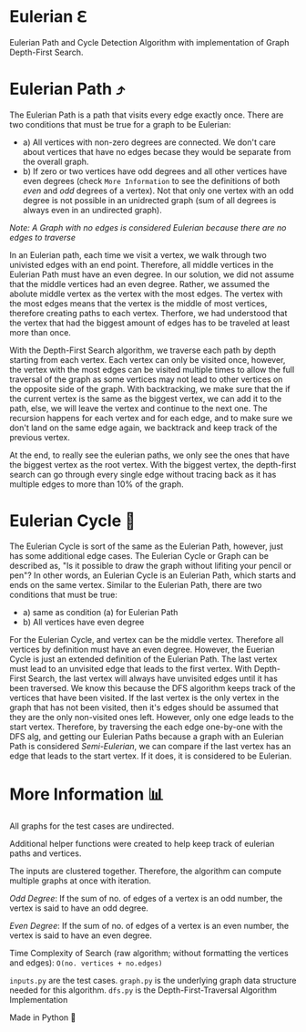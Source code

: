 # Eulerian ℇ

Eulerian Path and Cycle Detection Algorithm with implementation of Graph Depth-First Search.

# Eulerian Path ⤴️
The Eulerian Path is a path that visits every edge exactly once. There are two conditions that must be true for a graph to be Eulerian:
  - a) All vertices with non-zero degrees are connected. We don't care about vertices that have no edges becase they would be separate from the overall graph.
 -  b) If zero or two vertices have odd degrees and all other vertices have even degrees (check `More Information` to see the definitions of both *even* and *odd* degrees of a vertex). Not that only one vertex with an odd degree is not possible in an unidrected graph (sum of all degrees is always even in an undirected graph).
 
*Note: A Graph with no edges is considered Eulerian because there are no edges to traverse*

In an Eulerian path, each time we visit a vertex, we walk through two univisted edges with an end point. Therefore, all middle vertices in the Eulerian Path must have an even degree. In our solution, we did not assume that the middle vertices had an even degree. Rather, we assumed the abolute middle vertex as the vertex with the most edges. The vertex with the most edges means that the vertex is the middle of most vertices, therefore creating paths to each vertex. Therfore, we had understood that the vertex that had the biggest amount of edges has to be traveled at least more than once. 

With the Depth-First Search algorithm, we traverse each path by depth starting from each vertex. Each vertex can only be visited once, however, the vertex with the most edges can be visited multiple times to allow the full traversal of the graph as some vertices may not lead to other vertices on the opposite side of the graph. With backtracking, we make sure that the if the current vertex is the same as the biggest vertex, we can add it to the path, else, we will leave the vertex and continue to the next one. The recursion happens for each vertex and for each edge, and to make sure we don't land on the same edge again, we backtrack and keep track of the previous vertex. 

At the end, to really see the eulerian paths, we only see the ones that have the biggest vertex as the root vertex. With the biggest vertex, the depth-first search can go through every single edge without tracing back as it has multiple edges to more than 10% of the graph. 

# Eulerian Cycle 🔄

The Eulerian Cycle is sort of the same as the Eulerian Path, however, just has some additional edge cases. The Eulerian Cycle or Graph can be described as, "Is it possible to draw the graph without lifiting your pencil or pen"? In other words, an Eulerian Cycle is an Eulerian Path, which starts and ends on the same vertex. Similar to the Eulerian Path, there are two conditions that must be true:
 - a) same as condition (a) for Eulerian Path 
 - b) All vertices have even degree

For the Eulerian Cycle, and vertex can be the middle vertex. Therefore all vertices by definition must have an even degree. However, the Euerian Cycle is just an extended definition of the Eulerian Path. The last vertex must lead to an unvisited edge that leads to the first vertex. With Depth-First Search, the last vertex will always have unvisited edges until it has been traversed. We know this because the DFS algorithm keeps track of the vertices that have been visited. If the last vertex is the only vertex in the graph that has not been visited, then it's edges should be assumed that they are the only non-visited ones left. However, only one edge leads to the start vertex. Therefore, by traversing the each edge one-by-one with the DFS alg, and getting our Eulerian Paths because a graph with an Eulerian Path is considered *Semi-Eulerian*, we can compare if the last vertex has an edge that leads to the start vertex. If it does, it is considered to be Eulerian.


# More Information 📊

All graphs for the test cases are undirected.

Additional helper functions were created to help keep track of eulerian paths and vertices. 

The inputs are clustered together. Therefore, the algorithm can compute multiple graphs at once with iteration.

*Odd Degree*: If the sum of no. of edges of a vertex is an odd number, the vertex is said to have an odd degree.

*Even Degree*: If the sum of no. of edges of a vertex is an even number, the vertex is said to have an even degree.

Time Complexity of Search (raw algorithm; without formatting the vertices and edges): `O(no. vertices + no.edges)`

`inputs.py` are the test cases.
`graph.py` is the underlying graph data structure needed for this algorithm.
`dfs.py` is the Depth-First-Traversal Algorithm Implementation

Made in Python 🐍
